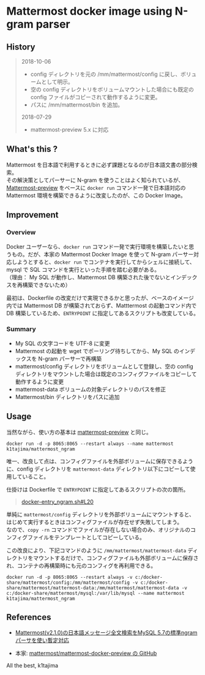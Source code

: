 # Mattermost docker image using N-gram parser

## History

> 2018-10-06
> * config ディレクトリを元の /mm/mattermost/config に戻し、ボリュームとして明示。
> * 空の config ディレクトリをボリュームマウントした場合にも既定の config ファイルがコピーされて動作するように変更。
> * パスに /mm/mattermost/bin を追加。
>
> 2018-07-29  
> * mattermost-preview 5.x に対応

## What's this ?

Mattermost を日本語で利用するときに必ず課題となるのが日本語文書の部分検索。  
その解決策としてパーサーに N-gram を使うことはよく知られているが、[Mattermost-preview](https://hub.docker.com/r/mattermost/mattermost-preview) をベースに `docker run` コマンド一発で日本語対応の Mattermost 環境を構築できるように改変したのが、この Docker Image。

## Improvement

### Overview

Docker ユーザーなら、`docker run` コマンド一発で実行環境を構築したいと思うもの。だが、本家の Mattermost Docker Image を使って N-gram パーサー対応しようとすると、`docker run` でコンテナを実行してからシェルに接続して、mysql で SQL コマンドを実行といった手順を踏む必要がある。  
（理由： My SQL が動作し、Mattermost DB 構築された後でないとインデックスを再構築できないため）

最初は、Dockerfile の改変だけで実現できるかと思ったが、ベースのイメージ内では Mattermost DB が構築されておらず、Matttermost の起動コマンド内で DB 構築しているため、`ENTRYPOINT` に指定してあるスクリプトも改変している。

### Summary

* My SQL の文字コードを UTF-8 に変更
* Mattermost の起動を wget でポーリング待ちしてから、My SQL のインデックスを N-gram パーサーで再構築
* mattermost/config ディレクトリをボリュームとして登録し、空の config ディレクトリをマウントした場合は既定のコンフィグファイルをコピーして動作するように変更
* mattermost-data ボリュームの対象ディレクトリのパスを修正
* Mattermost/bin ディレクトリをパスに追加

## Usage

当然ながら、使い方の基本は [mattermost-preview](https://docs.mattermost.com/install/docker-local-machine.html) と同じ。

```
docker run -d -p 8065:8065 --restart always --name mattermost k1tajima/mattermost_ngram
```

唯一、改良して点は、コンフィグファイルを外部ボリュームに保存できるように、config ディレクトリを `mattermost-data` ディレクトリ以下にコピーして使用していること。

仕掛けは Dockerfile で `ENTRYPOINT` に指定してあるスクリプトの次の箇所。

> [docker-entry_ngram.sh#L20](https://github.com/tajimak/mattermost_ngram/blob/603956ac118615e6a069ddfea4fcc429d8009003/docker-entry_ngram.sh#L20) 

単純に `mattermost/config` ディレクトリを外部ボリュームにマウントすると、はじめて実行するときはコンフィグファイルが存在せず失敗してしまう。  
なので、`copy -rn` コマンドでファイルが存在しない場合のみ、オリジナルのコンフィグファイルをテンプレートとしてコピーしている。

この改良により、下記コマンドのように `/mm/mattermost/mattermost-data` ディレクトリをマウントするだけで、コンフィグファイルも外部ボリュームに保存され、コンテナの再構築時にも元のコンフィグを再利用できる。

```
docker run -d -p 8065:8065 --restart always -v c:/docker-share/mattermost/config:/mm/mattermost/config -v c:/docker-share/mattermost/mattermost-data:/mm/mattermost/mattermost-data -v c:/docker-share/mattermost/mysql:/var/lib/mysql --name mattermost k1tajima/mattermost_ngram
```

## References

* [Mattermost(v2.1.0)の日本語メッセージ全文検索をMySQL 5.7の標準ngramパーサを使い暫定対応](https://qiita.com/terukizm/items/b477943b63c66ab7d454)

* 本家: [mattermost/mattermost-docker-preview の GitHub](https://github.com/mattermost/mattermost-docker-preview)

All the best,
k1tajima

